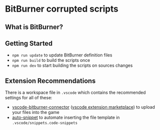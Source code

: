 # BitBurner corrupted scripts

## What is BitBurner?

## Getting Started

- `npm run update` to update BitBurner definition files
- `npm run build` to build the scripts once
- `npm run dev` to start building the scripts on sources changes

## Extension Recommendations

There is a workspace file in `.vscode` which contains the recommended settings for all of these:

- [vscode-bitburner-connector](https://github.com/hexnaught/vscode-bitburner-connector) ([vscode extension marketplace](https://marketplace.visualstudio.com/items?itemName=hexnaught.vscode-bitburner-connector)) to upload your files into the game
- [auto-snippet](https://marketplace.visualstudio.com/items?itemName=Gruntfuggly.auto-snippet) to automate inserting the file template in `.vscode/snippets.code-snippets`
